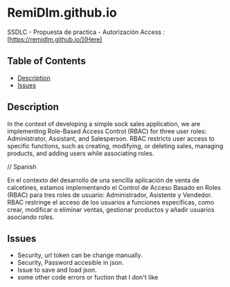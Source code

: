 # RemiDlm.github.io

SSDLC - Propuesta de practica - Autorización 
Access : [https://remidlm.github.io/](Here)

## Table of Contents
- [Description](#description)
- [Issues](#issues)

## Description

In the context of developing a simple sock sales application, we are implementing Role-Based Access Control (RBAC) for three user roles: Administrator, Assistant, and Salesperson. RBAC restricts user access to specific functions, such as creating, modifying, or deleting sales, managing products, and adding users while associating roles.

// Spanish

En el contexto del desarrollo de una sencilla aplicación de venta de calcetines, estamos implementando el Control de Acceso Basado en Roles (RBAC) para tres roles de usuario: Administrador, Asistente y Vendedor. RBAC restringe el acceso de los usuarios a funciones específicas, como crear, modificar o eliminar ventas, gestionar productos y añadir usuarios asociando roles.

## Issues

- Security, url token can be change manually.
- Security, Password accesible in json.
- Issue to save and load json.
- some other code errors or fuction that I don't like
